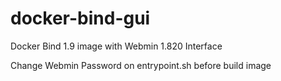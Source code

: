 # docker-bind-gui
Docker Bind 1.9 image with Webmin 1.820 Interface

Change Webmin Password on entrypoint.sh before build image
